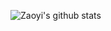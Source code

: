 ![Zaoyi's github stats](https://github-readme-stats.vercel.app/api?username=Zaoyee&show_icons=true&title_color=fff&icon_color=79ff97&text_color=9f9f9f&bg_color=151515)
